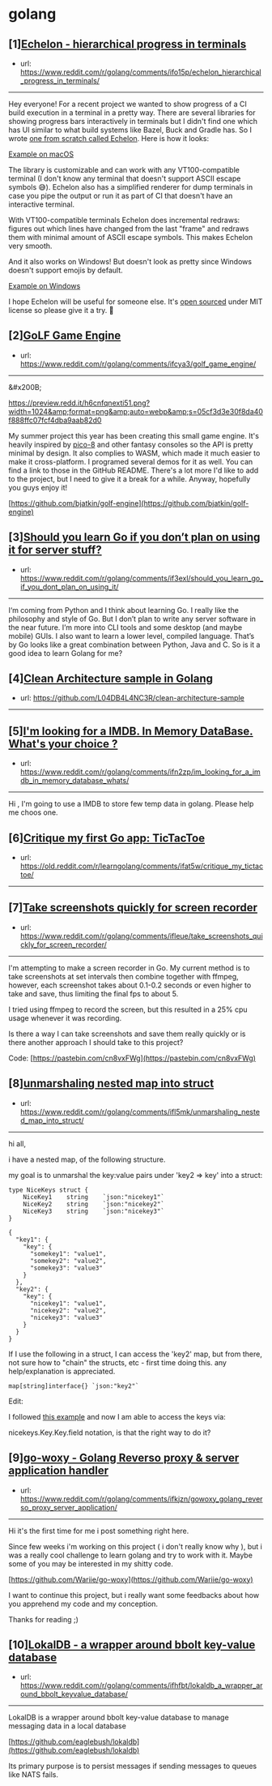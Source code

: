 # golang
## [1][Echelon - hierarchical progress in terminals](https://www.reddit.com/r/golang/comments/ifo15p/echelon_hierarchical_progress_in_terminals/)
- url: https://www.reddit.com/r/golang/comments/ifo15p/echelon_hierarchical_progress_in_terminals/
---
Hey everyone! For a recent project we wanted to show progress of a CI build execution in a terminal in a pretty way. There are several libraries for showing progress bars interactively in terminals but I didn't find one which has UI similar to what build systems like Bazel, Buck and Gradle has. So I wrote [one  from scratch called Echelon](https://github.com/cirruslabs/echelon). Here is how it looks:

[Example on macOS](https://i.redd.it/cygiuzanyxi51.gif)

The library is customizable and can work with any VT100-compatible terminal (I don't know any terminal that doesn't support ASCII escape symbols 😅). Echelon also has a simplified renderer for dump terminals in case you pipe the output or run it as part of CI that doesn't have an interactive terminal. 

With  VT100-compatible terminals Echelon does incremental redraws: figures out which lines have changed from the last "frame" and redraws them with minimal amount of ASCII escape symbols. This makes Echelon very smooth.

And it also works on Windows! But doesn't look as pretty since Windows doesn't support emojis by default.

[Example on Windows](https://i.redd.it/36olmbtf0yi51.gif)

I hope Echelon will be useful for someone else. It's [open sourced](https://github.com/cirruslabs/echelon) under MIT license so please give it a try. 🙌
## [2][GoLF Game Engine](https://www.reddit.com/r/golang/comments/ifcya3/golf_game_engine/)
- url: https://www.reddit.com/r/golang/comments/ifcya3/golf_game_engine/
---
&amp;#x200B;

https://preview.redd.it/h6cnfqnexti51.png?width=1024&amp;format=png&amp;auto=webp&amp;s=05cf3d3e30f8da40f888ffc07fcf4dba9aab82d0

My summer project this year has been creating this small game engine. It's heavily inspired by [pico-8](https://www.lexaloffle.com/pico-8.php) and other fantasy consoles so the API is pretty minimal by design. It also complies to WASM, which made it much easier to make it cross-platform. I programed several demos for it as well. You can find a link to those in the GitHub README. There's a lot more I'd like to add to the project, but I need to give it a break for a while. Anyway, hopefully you guys enjoy it!

[https://github.com/bjatkin/golf-engine](https://github.com/bjatkin/golf-engine)
## [3][Should you learn Go if you don’t plan on using it for server stuff?](https://www.reddit.com/r/golang/comments/if3exl/should_you_learn_go_if_you_dont_plan_on_using_it/)
- url: https://www.reddit.com/r/golang/comments/if3exl/should_you_learn_go_if_you_dont_plan_on_using_it/
---
I‘m coming from Python and I think about learning Go. I really like the philosophy and style of Go. But I don’t plan to write any server software in the near future. I’m more into CLI tools and some desktop (and maybe mobile) GUIs. I also want to learn a lower level, compiled language. That’s by Go looks like a great combination between Python, Java and C. So is it a good idea to learn Golang for me?
## [4][Clean Architecture sample in Golang](https://www.reddit.com/r/golang/comments/ifo40d/clean_architecture_sample_in_golang/)
- url: https://github.com/L04DB4L4NC3R/clean-architecture-sample
---

## [5][I'm looking for a IMDB. In Memory DataBase. What's your choice ?](https://www.reddit.com/r/golang/comments/ifn2zp/im_looking_for_a_imdb_in_memory_database_whats/)
- url: https://www.reddit.com/r/golang/comments/ifn2zp/im_looking_for_a_imdb_in_memory_database_whats/
---
Hi , I'm going to use a IMDB to store few temp data in golang.  Please help me choos one.
## [6][Critique my first Go app: TicTacToe](https://www.reddit.com/r/golang/comments/iflko5/critique_my_first_go_app_tictactoe/)
- url: https://old.reddit.com/r/learngolang/comments/ifat5w/critique_my_tictactoe/
---

## [7][Take screenshots quickly for screen recorder](https://www.reddit.com/r/golang/comments/ifleue/take_screenshots_quickly_for_screen_recorder/)
- url: https://www.reddit.com/r/golang/comments/ifleue/take_screenshots_quickly_for_screen_recorder/
---
I'm attempting to make a screen recorder in Go. My current method is to take screenshots at set intervals then combine together with ffmpeg, however, each screenshot takes about 0.1-0.2 seconds or even higher to take and save, thus limiting the final fps to about 5.

I tried using ffmpeg to record the screen, but this resulted in a 25% cpu usage whenever it was recording. 

Is there a way I can take screenshots and save them really quickly or is there another approach I should take to this project?

Code: [https://pastebin.com/cn8vxFWg](https://pastebin.com/cn8vxFWg)
## [8][unmarshaling nested map into struct](https://www.reddit.com/r/golang/comments/ifl5mk/unmarshaling_nested_map_into_struct/)
- url: https://www.reddit.com/r/golang/comments/ifl5mk/unmarshaling_nested_map_into_struct/
---
hi all,

i have a nested map, of the following structure.

my goal is to unmarshal the key:value pairs under 'key2 =&gt; key' into a struct:

    type NiceKeys struct {
        NiceKey1    string    `json:"nicekey1"`
        NiceKey2    string    `json:"nicekey2"`
        NiceKey3    string    `json:"nicekey3"`
    }
    
    {
      "key1": {
        "key": {
          "somekey1": "value1",
          "somekey2": "value2",
          "somekey3": "value3"
        }
      },
      "key2": {
        "key": {
          "nicekey1": "value1",
          "nicekey2": "value2",
          "nicekey3": "value3"
        }
      }
    }

If I use the following in a struct, I can access the 'key2' map, but from there, not sure how to "chain" the structs, etc - first time doing this. any help/explanation is appreciated.

    map[string]interface{} `json:"key2"`

Edit:

I followed [this example](https://www.golangprograms.com/how-to-unmarshal-nested-json-structure.html) and now I am able to access the keys via:

nicekeys.Key.Key.field notation, is that the right way to do it?
## [9][go-woxy - Golang Reverso proxy &amp; server application handler](https://www.reddit.com/r/golang/comments/ifkjzn/gowoxy_golang_reverso_proxy_server_application/)
- url: https://www.reddit.com/r/golang/comments/ifkjzn/gowoxy_golang_reverso_proxy_server_application/
---
Hi it's the first time for me i post something right here.

Since few weeks i'm working on this project ( i don't really know why ), but i was a really cool challenge to learn golang and try to work with it. Maybe some of you may be interested in my shitty code.

[https://github.com/Wariie/go-woxy](https://github.com/Wariie/go-woxy)

I want to continue this project, but i really want some feedbacks about how you apprehend my code and my conception.

Thanks for reading ;)
## [10][LokalDB - a wrapper around bbolt key-value database](https://www.reddit.com/r/golang/comments/ifhfbt/lokaldb_a_wrapper_around_bbolt_keyvalue_database/)
- url: https://www.reddit.com/r/golang/comments/ifhfbt/lokaldb_a_wrapper_around_bbolt_keyvalue_database/
---
LokalDB is a wrapper around bbolt key-value database to manage messaging data in a local database

[https://github.com/eaglebush/lokaldb](https://github.com/eaglebush/lokaldb)

Its primary purpose is to persist messages if sending messages to queues like NATS fails.
